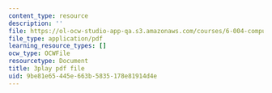 ```yaml
---
content_type: resource
description: ''
file: https://ol-ocw-studio-app-qa.s3.amazonaws.com/courses/6-004-computation-structures-spring-2017/9be81e65445e663b5835178e81914d4e_UW9k06c63ts.pdf
file_type: application/pdf
learning_resource_types: []
ocw_type: OCWFile
resourcetype: Document
title: 3play pdf file
uid: 9be81e65-445e-663b-5835-178e81914d4e
---
```

